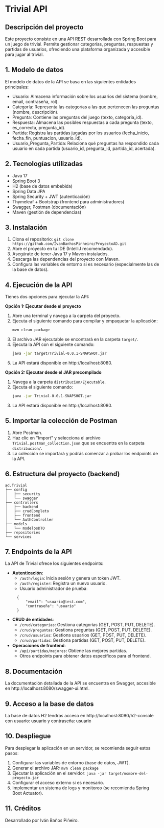 # Trivial API

## Descripción del proyecto
Este proyecto consiste en una API REST desarrollada con Spring Boot para un juego de trivial. Permite gestionar categorías, preguntas, respuestas y partidas de usuarios, ofreciendo una plataforma organizada y accesible para jugar al trivial.

## 1. Modelo de datos
El modelo de datos de la API se basa en las siguientes entidades principales:
- Usuario: Almacena información sobre los usuarios del sistema (nombre, email, contraseña, rol).
- Categoría: Representa las categorías a las que pertenecen las preguntas (nombre, descripción).
- Pregunta: Contiene las preguntas del juego (texto, categoría_id).
- Respuesta: Almacena las posibles respuestas a cada pregunta (texto, es_correcta, pregunta_id).
- Partida: Registra las partidas jugadas por los usuarios (fecha_inicio, fecha_fin, puntuacion, usuario_id).
- Usuario_Pregunta_Partida: Relaciona qué preguntas ha respondido cada usuario en cada partida (usuario_id, pregunta_id, partida_id, acertada).

## 2. Tecnologías utilizadas
- Java 17
- Spring Boot 3
- H2 (base de datos embebida)
- Spring Data JPA
- Spring Security + JWT (autenticación)
- Thymeleaf + Bootstrap (frontend para administradores)
- Swagger, Postman (documentación)
- Maven (gestión de dependencias)

## 3. Instalación
1. Clona el repositorio: `git clone https://github.com/IvanBanhosPinheiro/ProyectoAD.git`
2. Abre el proyecto en tu IDE (IntelliJ recomendado).
3. Asegúrate de tener Java 17 y Maven instalados.
4. Descarga las dependencias del proyecto con Maven.
5. Configura las variables de entorno si es necesario (especialmente las de la base de datos).

## 4. Ejecución de la API

Tienes dos opciones para ejecutar la API:

**Opción 1: Ejecutar desde el proyecto**

1. Abre una terminal y navega a la carpeta del proyecto.
2. Ejecuta el siguiente comando para compilar y empaquetar la aplicación:
   ```bash
   mvn clean package
   ```
3. El archivo JAR ejecutable se encontrará en la carpeta `target/`.
4. Ejecuta la API con el siguiente comando:
   ```bash
   java -jar target/Trivial-0.0.1-SNAPSHOT.jar 
   ```
5. La API estará disponible en http://localhost:8080.

**Opción 2: Ejecutar desde el JAR precompilado**

1. Navega a la carpeta `distribucion/Ejecutable`.
2. Ejecuta el siguiente comando:
   ```bash
   java -jar Trivial-0.0.1-SNAPSHOT.jar
   ```
3. La API estará disponible en http://localhost:8080.

## 5. Importar la colección de Postman

1. Abre Postman.
2. Haz clic en "Import" y selecciona el archivo `Trivial.postman_collection.json` que se encuentra en la carpeta `distribucion/`.
3. La colección se importará y podrás comenzar a probar los endpoints de la API.

## 6. Estructura del proyecto (backend)

```
ad.Trivial
├── config
│   ├── security
│   └── swagger
├── controllers
│   ├── backend
│   ├── crudCompleto
│   ├── frontend
│   └── AuthController
├── models
│   └── modelosDTO
├── repositories
└── services
```

## 7. Endpoints de la API

La API de Trivial ofrece los siguientes endpoints:

- **Autenticación**:
  - `/auth/login`: Inicia sesión y genera un token JWT.
  - `/auth/register`: Registra un nuevo usuario.
  - Usuario administrador de prueba:
  ```
	{
		"email": "usuario@test.com",
		"contraseña": "usuario"
	}
  ```
- **CRUD de entidades**:
  - `/crud/categorias`: Gestiona categorías (GET, POST, PUT, DELETE).
  - `/crud/preguntas`: Gestiona preguntas (GET, POST, PUT, DELETE).
  - `/crud/usuarios`: Gestiona usuarios (GET, POST, PUT, DELETE).
  - `/crud/partidas`: Gestiona partidas (GET, POST, PUT, DELETE).
- **Operaciones de frontend**:
  - `/api/partidas/mejores`: Obtiene las mejores partidas.
  - Otros endpoints para obtener datos específicos para el frontend.

## 8. Documentación

La documentación detallada de la API se encuentra en Swagger, accesible en http://localhost:8080/swagger-ui.html.

## 9. Acceso a la base de datos

La base de datos H2 tendras acceso en http://localhost:8080/h2-console con usuario: usuario y contraseña: usuario

## 10. Despliegue

Para desplegar la aplicación en un servidor, se recomienda seguir estos pasos:

1. Configurar las variables de entorno (base de datos, JWT).
2. Generar el archivo JAR: `mvn clean package`
3. Ejecutar la aplicación en el servidor: `java -jar target/nombre-del-proyecto.jar`
4. Configurar el acceso externo si es necesario.
5. Implementar un sistema de logs y monitoreo (se recomienda Spring Boot Actuator).

## 11. Créditos

Desarrollado por Iván Baños Piñeiro.

